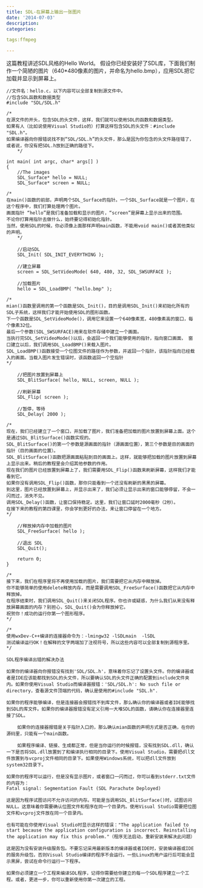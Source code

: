 ```yaml
---
title: SDL-在屏幕上输出一张图片
date: '2014-07-03'
description:
categories:

tags:ffmpeg

---
```


这篇教程讲述SDL风格的Hello World。
假设你已经安装好了SDL库，下面我们制作一个简陋的图片（640*480像素的图片，并命名为hello.bmp），应用SDL把它加载并显示到屏幕上。
	 
	//文件名：hello.c，以下内容可以全部复制到源文件中。
	//包含SDL函数和数据类型
	#include "SDL/SDL.h"

	/*
	在源文件的开头，包含SDL的头文件，这样，我们就可以使用SDL的函数和数据类型。
	如果有人（比如说使用Visual Studio的）打算这样包含SDL的头文件：#include "SDL.h"。
	如果编译器向你报错说找不到“SDL/SDL.h”的头文件，那么是因为你包含的头文件路径错了，或者说，你没有把SDL.h放到正确的路径下。
        */
	
	int main( int argc, char* args[] )
	{
	    //The images
	    SDL_Surface* hello = NULL;
	    SDL_Surface* screen = NULL;

	/*
	在main()函数的前部，声明两个SDL_Surface的指针。一个SDL_Surface就是一个图片，在这个程序中，我们打算处理两个图片。
	画面指针 “hello”是我们准备加载和显示的图片，“screen”是屏幕上显示出来的范围。
	不论你打算用指针去做什么，始终要记得初始化指针。
	当然，使用SDL的时候，你必须像上面那样声明main函数，不能用void main()或者其他类似的声明。
        */

	    //启动SDL
	    SDL_Init( SDL_INIT_EVERYTHING );
	  
	    //建立屏幕
	    screen = SDL_SetVideoMode( 640, 480, 32, SDL_SWSURFACE );
	  
	    //加载图片
	    hello = SDL_LoadBMP( "hello.bmp" );

	/*
	mian()函数里调用的第一个函数是SDL_Init()，目的是调用SDL_Init()来初始化所有的SDL子系统，这样我们才能开始使用SDL的图形函数。
	下一个函数是SDL_SetVideoMode()，调用它来设置一个640像素宽，480像素高的窗口，每个像素32位。
	最后一个参数(SDL_SWSURFACE)用来在软件存储中建立一个画面。
	当执行完SDL_SetVideoMode()以后，会返回一个我们能够使用的指针，指向窗口画面， 窗口建立以后，我们调用SDL_LoadBMP()来载入图片。
	SDL_LoadBMP()函数接受一个位图文件的路径作为参数，并返回一个指针，该指针指向已经载入的画面。当载入图片发生错误时，该函数返回一个空指针
	*/

	    //把图片放置到屏幕上
	    SDL_BlitSurface( hello, NULL, screen, NULL );
	  
	    //刷新屏幕
	    SDL_Flip( screen );
	  
	    //暂停，等待
	    SDL_Delay( 2000 );

	/*
	现在，我们已经建立了一个窗口，并加载了图片，我们准备把加载的图片放置到屏幕上面。这个是通过SDL_BlitSurface()函数实现的。
	SDL_BlitSurface()的第一个参数是源画面的指针（源画面位置），第三个参数是目的画面的指针（目的画面的位置）。
	SDL_BlitSurface()函数把源画面粘贴到目的画面上。这样，就能够把加载的图片放置到屏幕上显示出来。稍后的教程里会介绍其他参数的作用。
	现在我们的图片已经放置到屏幕上了，我们需要用SDL_Flip()函数来刷新屏幕，这样我们才能看到它。
	如果你没有调用SDL_Flip()函数，那你只能看到一个还没有刷新的黑黑的屏幕。
	到这里，图片已经放置到屏幕上，并显示出来了，我们必须让显示出来的窗口能够停留，不会一闪而过，消失不见。
	调用SDL_Delay()函数，让窗口保持稳定。这里，我们让窗口延时2000毫秒（2秒）。
	在接下来的教程的第四课里，你会学到更好的办法，来让窗口停留在一个地方。
	*/

	    //释放掉内存中加载的图片
	    SDL_FreeSurface( hello );
	  
	    //退出 SDL
	    SDL_Quit();
	  
	    return 0;
	}

	/*
	接下来，我们在程序里将不再使用加载的图片，我们需要把它从内存中释放掉。
	你不能够简单的使用delete释放内存，而是需要调用SDL_FreeSurface()函数把它从内存中释放掉。
	在程序结束时，我们调用SDL_Quit()来关闭SDL程序。你也许或疑惑，为什么我们从来没有释放屏幕画面的内存？别担心，SDL_Quit()会为你释放掉它。
	祝贺你！成功的运行你第一个图形程序。
	*/

	/*
	使用wxDev-C++编译的连接器命令为：-lmingw32 -lSDLmain  -lSDL
	测试编译运行OK！在解释的文字两端加了注视符号，所以这些内容可以全部复制到源程序里。
	*/
	 
	SDL程序编译出错的解决办法

	如果你的编译器向你报错没有找到'SDL/SDL.h'，意味着你忘记了设置头文件。你的编译器或者是IDE应该能都找到SDL的头文件，所以要确认SDL的头文件正确的配置到include文件夹内。如果你使用Visual Studio而编译器报错：'SDL/SDL.h': No such file or directory，查看源文件顶端的代码，确认是使用的#include "SDL.h".

	如果你的程序能够编译，但是连接器会报错找不到库文件，那么确认你的编译器或者IDE能够找到SDL的库文件。如果你的编译器报错没有定义引用一大堆SDL的函数，请确认你在连接器里连接了SDL。

	    如果你的连接器报错是关于指针入口的，那么确认mian函数的声明方式是否正确，在你的源码里，只能有一个main函数。

	    如果程序编译、链接、生成都正常，但是当你运行的时候报错，没有找到SDL.dll，确认一下是否将SDL.dll放置到了和编译执行相同的目录下。使用Visual Studio，需要把dll文件放置到与vcproj文件相同的目录下。如果使用Windows系统，可以把dll文件放到system32目录下。

	如果你的程序可以运行，但是没有显示图片，或者窗口一闪而过，你可以看到stderr.txt文件的内容为：
	Fatal signal: Segmentation Fault (SDL Parachute Deployed)

	这是因为程序试图访问不允许访问的内存。可能是当调用SDL_BlitSurface()时，试图访问NULL。这意味着你需要确认位图文件和程序在同一个目录内。使用Visual Studio需要把位图文件和vcproj文件放在同一个目录内。

	也有可能在你使用Visual Studio时显示这样的错误："The application failed to start because the application configuration is incorrect. Reinstalling the application may fix this problem."（程序无法启动，重新安装来解决此问题）

	这是因为没有安装升级服务包。不要忘记采用最新版本的编译器或者IDE时，安装编译器或IDE的服务升级包，否则Visual Studio编译的程序不会运行。一些Linux的用户运行后可能会显示黑屏，尝试在命令行运行一下程序。

	如果你必须建立一个工程来编译SDL程序，记得你需要给你建立的每一个SDL程序建立一个工程。或者，更进一步，你可以重新使用你第一次建立的工程。


